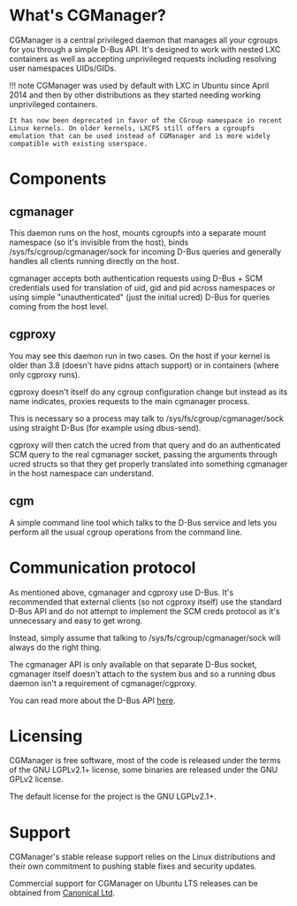 # What's CGManager?

CGManager is a central privileged daemon that manages all your cgroups for you through a simple D-Bus API. It's designed to work with nested LXC containers as well as accepting unprivileged requests including resolving user namespaces UIDs/GIDs.

!!! note
    CGManager was used by default with LXC in Ubuntu since April 2014 and then by other distributions as they started needing working unprivileged containers.

    It has now been deprecated in favor of the CGroup namespace in recent Linux kernels. On older kernels, LXCFS still offers a cgroupfs emulation that can be used instead of CGManager and is more widely compatible with existing userspace.

# Components
## cgmanager
This daemon runs on the host, mounts cgroupfs into a separate mount namespace (so it's invisible from the host), binds /sys/fs/cgroup/cgmanager/sock for incoming D-Bus queries and generally handles all clients running directly on the host.

cgmanager accepts both authentication requests using D-Bus + SCM credentials used for translation of uid, gid and pid across namespaces or using simple "unauthenticated" (just the initial ucred) D-Bus for queries coming from the host level.

## cgproxy
You may see this daemon run in two cases. On the host if your kernel is older than 3.8 (doesn't have pidns attach support) or in containers (where only cgproxy runs).

cgproxy doesn't itself do any cgroup configuration change but instead as its name indicates, proxies requests to the main cgmanager process.

This is necessary so a process may talk to /sys/fs/cgroup/cgmanager/sock using straight D-Bus (for example using dbus-send).

cgproxy will then catch the ucred from that query and do an authenticated SCM query to the real cgmanager socket, passing the arguments through ucred structs so that they get properly translated into something cgmanager in the host namespace can understand.

## cgm
A simple command line tool which talks to the D-Bus service and lets you perform all the usual cgroup operations from the command line.

# Communication protocol
As mentioned above, cgmanager and cgproxy use D-Bus. It's recommended that external clients (so not cgproxy itself) use the standard D-Bus API and do not attempt to implement the SCM creds protocol as it's unnecessary and easy to get wrong.

Instead, simply assume that talking to /sys/fs/cgroup/cgmanager/sock will always do the right thing.

The cgmanager API is only available on that separate D-Bus socket, cgmanager itself doesn't attach to the system bus and so a running dbus daemon isn't a requirement of cgmanager/cgproxy.

You can read more about the D-Bus API [here](/cgmanager/dbus-api/).

# Licensing
CGManager is free software, most of the code is released under the terms of the GNU LGPLv2.1+ license, some binaries are released under the GNU GPLv2 license.

The default license for the project is the GNU LGPLv2.1+.

# Support
CGManager's stable release support relies on the Linux distributions and their own commitment to pushing stable fixes and security updates.

Commercial support for CGManager on Ubuntu LTS releases can be obtained from [Canonical Ltd](http://www.canonical.com).
